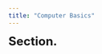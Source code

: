 ```yaml
---
title: "Computer Basics"
---
```


<h1>Section.</h1>

<div id="sections"></div>

<script>
    function add_section(url, image, title)
    {
        let main = document.getElementById('sections');

        let body = document.createElement('div');
        let obj = document.createElement('a');
        obj.setAttribute('class', 'section');
        let url_ = "https://giana-blog.netlify.app/" + url + "/";
        obj.setAttribute('href', url_);

        let preimage = document.createElement('img');
        preimage.setAttribute('class', 'secimg');
        preimage.setAttribute('src', "https://giana-blog.netlify.app/assets/"+image);
        obj.appendChild(preimage);

        let h2 = document.createElement('h2');
        h2.setAttribute('class', "sec-title");
        h2.innerText = title;
        obj.appendChild(h2);

        body.appendChild(obj);
        main.appendChild(body);
    }
    add_section("computer-structure", "argb.png", "Computer Structure");
    add_section("ubuntu", "argb.png", "Ubuntu");
    add_section("docker", "argb.png", "Docker");
    add_section("algorithm", "argb.png", "Algorithm");
</script>
    


<style>
.section
{
    display: grid;
    place-items: center normal;
    padding: 2vw 2vw;
    margin: 0vw 0vw 0vw 0vw;
    width: 16vw;
    transition: all 300ms linear;

    &:hover h2
    {
        transition: all 300ms linear;
        color: #faab78;
    }

    &:after {
    position: relative;
    top: -0.5em;
    font-size: 0.7em;
    content: "↗";
    color: #aaaaaa;
    }
    &.internal-link:after,
    &.footnote:after,
    &.reversefootnote:after {
        content: "";
    }
}
.section:hover {
        transition: all 300ms linear;
        transform: translate(0px, -10px);
        box-shadow: 0 17px 20px -18px rgba(0, 0, 0, 1);
    }

.sections
{
    display: grid;
    margin: 4.5vw 0vw;
}
.secimg
{
    width: 16vw;
    height: 13vw;
    border-radius: 10px;
    margin: 0em 0em;
    margin-right: 3vw;
    vertical-align: middle;
}
h1
{
    font-size: 2.5vw;
    margin-top:0em;

}
.sec-title
{
    height:3vw;
    width:16vw;
}
</style>


